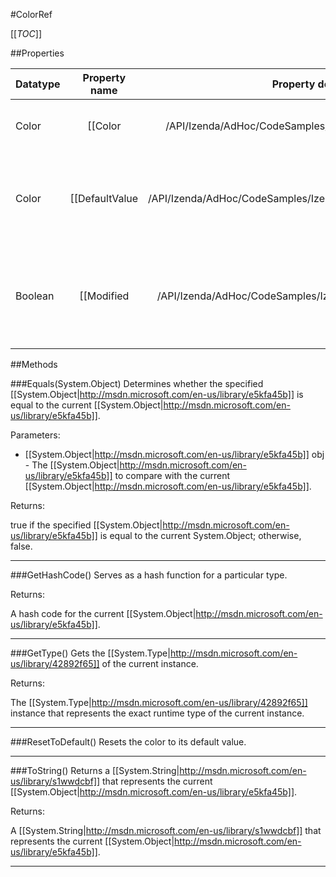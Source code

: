 #ColorRef

[[_TOC_]]

##Properties

|Datatype|Property name|Property description|Default Value|
|:-------|:----------:|:-----------------:|:-----------:|
|Color|[[Color|/API/Izenda/AdHoc/CodeSamples/Izenda_AdHoc_ColorRef_Color]]| Gets or sets the current value of the color. |Color [Empty]|
|Color|[[DefaultValue|/API/Izenda/AdHoc/CodeSamples/Izenda_AdHoc_ColorRef_DefaultValue]]| Gets the default value that the color was instantiated with. |Color [Empty]|
|Boolean|[[Modified|/API/Izenda/AdHoc/CodeSamples/Izenda_AdHoc_ColorRef_Modified]]| Determines whether or not the color has been modified since it was instantiated. |False|


##Methods

###Equals(System.Object)
Determines whether the specified [[System.Object|http://msdn.microsoft.com/en-us/library/e5kfa45b]] is equal to the current [[System.Object|http://msdn.microsoft.com/en-us/library/e5kfa45b]].

Parameters: 

* [[System.Object|http://msdn.microsoft.com/en-us/library/e5kfa45b]] obj  - The [[System.Object|http://msdn.microsoft.com/en-us/library/e5kfa45b]] to compare with the current [[System.Object|http://msdn.microsoft.com/en-us/library/e5kfa45b]].





Returns:

true if the specified [[System.Object|http://msdn.microsoft.com/en-us/library/e5kfa45b]] is equal to the current System.Object; otherwise, false.


---


###GetHashCode()
 Serves as a hash function for a particular type.  





Returns:

A hash code for the current [[System.Object|http://msdn.microsoft.com/en-us/library/e5kfa45b]].


---


###GetType()
Gets the [[System.Type|http://msdn.microsoft.com/en-us/library/42892f65]] of the current instance.





Returns:

The [[System.Type|http://msdn.microsoft.com/en-us/library/42892f65]] instance that represents the exact runtime type of the current instance.


---


###ResetToDefault()
 Resets the color to its default value. 






---


###ToString()
Returns a [[System.String|http://msdn.microsoft.com/en-us/library/s1wwdcbf]] that represents the current [[System.Object|http://msdn.microsoft.com/en-us/library/e5kfa45b]].





Returns:

A [[System.String|http://msdn.microsoft.com/en-us/library/s1wwdcbf]] that represents the current [[System.Object|http://msdn.microsoft.com/en-us/library/e5kfa45b]].


---


